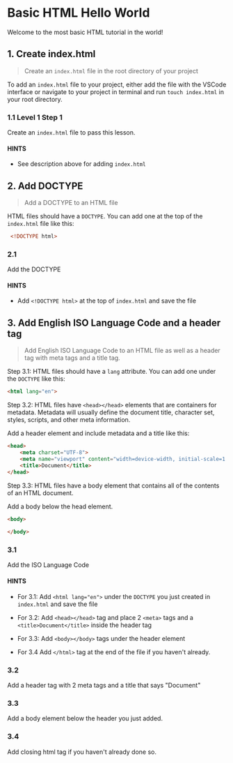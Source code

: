 # Basic HTML Hello World

Welcome to the most basic HTML tutorial in the world!

## 1. Create index.html

> Create an `index.html` file in the root directory of your project

To add an `index.html` file to your project, either add the file with the VSCode interface or
navigate to your project in terminal and run `touch index.html` in your root directory.

### 1.1 Level 1 Step 1

Create an `index.html` file to pass this lesson.

#### HINTS

- See description above for adding `index.html`

## 2. Add DOCTYPE

> Add a DOCTYPE to an HTML file

HTML files should have a `DOCTYPE`. You can add one at the top of the `index.html` file like this:

```html
 <!DOCTYPE html>
```

### 2.1

Add the DOCTYPE

#### HINTS

- Add `<!DOCTYPE html>` at the top of `index.html` and save the file

## 3. Add English ISO Language Code and a header tag

> Add English ISO Language Code to an HTML file as well as a header tag with meta tags and a title tag.

Step 3.1: HTML files should have a `lang` attribute. You can add one under the `DOCTYPE` like this:

```html
<html lang="en">
```

Step 3.2: HTML files have `<head></head>` elements that are containers for metadata. Metadata will usually define the document title, character set, styles, scripts, and other meta information.

Add a header element and include metadata and a title like this:

```html
<head>
    <meta charset="UTF-8">
    <meta name="viewport" content="width=device-width, initial-scale=1.0">
    <title>Document</title>
</head>
```

Step 3.3: HTML files have a body element that contains all of the contents of an HTML document.

Add a body below the head element.

```html
<body>
    
</body>
```

### 3.1

Add the ISO Language Code

#### HINTS

- For 3.1: Add `<html lang="en">` under the `DOCTYPE` you just created in `index.html` and save the file

- For 3.2:  Add `<head></head>` tag and place 2 `<meta>` tags and a `<title>Document</title>` inside the header tag

- For 3.3: Add `<body></body>` tags under the header element

- For 3.4 Add `</html>` tag at the end of the file if you haven't already.


### 3.2

Add a header tag with 2 meta tags and a title that says "Document"

### 3.3

Add a body element below the header you just added.

### 3.4

Add closing html tag if you haven't already done so.

